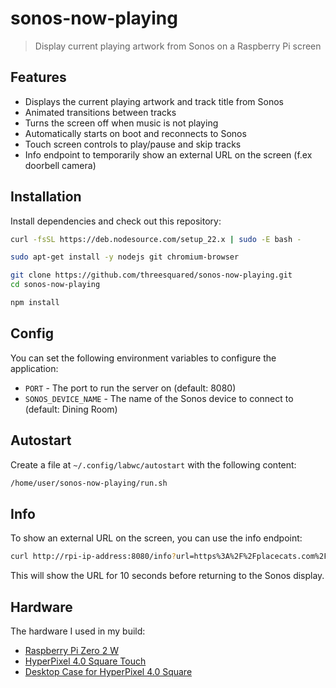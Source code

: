 # sonos-now-playing

> Display current playing artwork from Sonos on a Raspberry Pi screen

## Features

- Displays the current playing artwork and track title from Sonos
- Animated transitions between tracks
- Turns the screen off when music is not playing
- Automatically starts on boot and reconnects to Sonos
- Touch screen controls to play/pause and skip tracks
- Info endpoint to temporarily show an external URL on the screen (f.ex doorbell camera)

## Installation

Install dependencies and check out this repository:

```bash
curl -fsSL https://deb.nodesource.com/setup_22.x | sudo -E bash -

sudo apt-get install -y nodejs git chromium-browser

git clone https://github.com/threesquared/sonos-now-playing.git
cd sonos-now-playing

npm install
```

## Config

You can set the following environment variables to configure the application:

- `PORT` - The port to run the server on (default: 8080)
- `SONOS_DEVICE_NAME` - The name of the Sonos device to connect to (default: Dining Room)

## Autostart

Create a file at `~/.config/labwc/autostart` with the following content:

```bash
/home/user/sonos-now-playing/run.sh
```

## Info

To show an external URL on the screen, you can use the info endpoint:

```bash
curl http://rpi-ip-address:8080/info?url=https%3A%2F%2Fplacecats.com%2F300%2F300&duration=10000
```

This will show the URL for 10 seconds before returning to the Sonos display.

## Hardware

The hardware I used in my build:

- [Raspberry Pi Zero 2 W](https://www.raspberrypi.com/products/raspberry-pi-zero-2-w/)
- [HyperPixel 4.0 Square Touch](https://shop.pimoroni.com/products/hyperpixel-4-square?variant=30138251444307)
- [Desktop Case for HyperPixel 4.0 Square](https://cults3d.com/en/3d-model/gadget/desktop-case-screw-mount-for-pimoroni-hyperpixel-4-0-square-touch-and-raspberry-pi)
